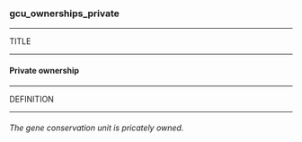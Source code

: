 ### gcu_ownerships_private



------
TITLE

------

#### Private ownership



------
DEFINITION

------

###### The gene conservation unit is pricately owned.